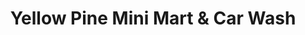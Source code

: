 ---
title: "Yellow Pine Mini Mart & Car Wash"
url: /kettle-falls/yellow-pine-mini-mart-und-car-wash/
shop: Lebensmittel
---